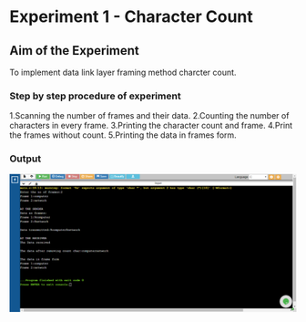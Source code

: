 # Experiment 1 - Character Count

## Aim of the Experiment
To implement data link layer framing method charcter count.

### Step by step procedure of experiment
1.Scanning the number of frames and their data.
2.Counting the number of characters in every frame.
3.Printing the character count and frame.
4.Print the frames without count.
5.Printing the data in frames form.

### Output

![output](cn1.jpg)
